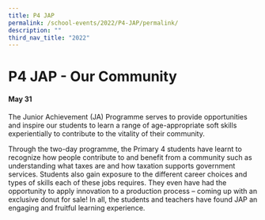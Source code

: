 ```yaml
---
title: P4 JAP
permalink: /school-events/2022/P4-JAP/permalink/
description: ""
third_nav_title: "2022"
---
```

# P4 JAP - Our Community

#### May 31

The Junior Achievement (JA) Programme serves to provide opportunities and inspire our students to learn a range of age-appropriate soft skills experientially to contribute to the vitality of their community. 

Through the two-day programme, the Primary 4 students have learnt to recognize how people contribute to and benefit from a community such as understanding what taxes are and how taxation supports government services. Students also gain exposure to the different career choices and types of skills each of these jobs requires. They even have had the opportunity to apply innovation to a production process – coming up with an exclusive donut for sale! In all, the students and teachers have found JAP an engaging and fruitful learning experience.